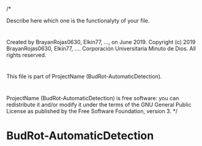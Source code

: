 /*

Describe here which one is the functionalyty of your file.
#

Created by BrayanRojas0630, Elkin77, ..., on June 2019.
Copyright (c) 2019 BrayanRojas0630, Elkin77, .... Corporación Universitaria Minuto de Dios. All rights reserved.
#

This file is part of ProjectName (BudRot-AutomaticDetection).
#

ProjectName (BudRot-AutomaticDetection) is free software: you can redistribute it and/or modify it under the terms of the
GNU General Public License as published by the Free Software Foundation, version 3.
*/
# BudRot-AutomaticDetection

